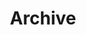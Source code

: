 ---
layout: archive
title: Archive
permalink: archive/
description: Blog Archive.
color: "#4196D8"
---